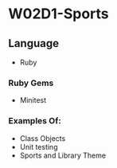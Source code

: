 # W02D1-Sports

## Language

- Ruby

### Ruby Gems

- Minitest

### Examples Of:

- Class Objects
- Unit testing
- Sports and Library Theme
